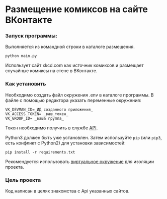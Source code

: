 # Размещение комиксов на сайте  ВКонтакте

### Запуск программы:
Выполняется из командной строки в каталоге размещения.
```
python main.py
```
Использует сайт xkcd.com как источник комиксов и размещает случайные комиксы на стене в ВКонтакте.


### Как установить
Необходимо создать файл окружения .env в каталоге программы.
В файле с помощью редактора указать переменные окружения: 
```
VK_DEVMAN_ID=_ИД созданного приложения_
VK_ACCESS_TOKEN= _ваш_токен_
VK_GROUP_ID= _ваша группа_
```
Токен необходимо получить в службе [API](https://vk.com/dev/implicit_flow_user).

Python3 должен быть уже установлен. Затем используйте `pip` (или `pip3`, есть конфликт с Python2) для установки зависимостей:
```
pip install -r requirements.txt
```
Рекомендуется использовать [виртуальное окружение](https://docs.python.org/3/library/venv.html) для изоляции проекта. 

### Цель проекта
Код написан в целях знакомства с Api указанных сайтов.
